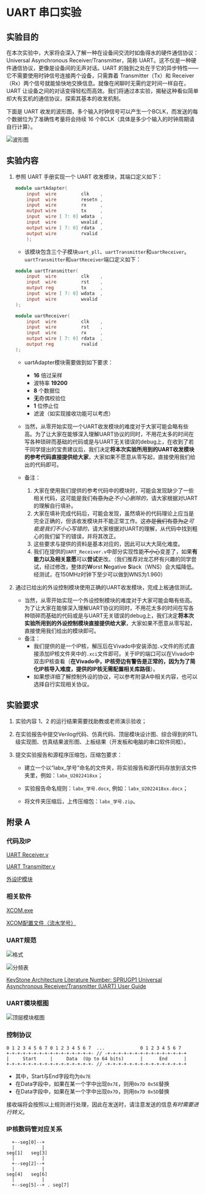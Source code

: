 # UART 串口实验

## 实验目的
在本次实验中，大家将会深入了解一种在设备间交流时如鱼得水的硬件通信协议：Universal Asynchronous Receiver/Transmitter，简称 UART。这不仅是一种硬件通信协议，更像是设备间的无声对话。UART 的独到之处在于它的异步特性——它不需要使用时钟信号连接两个设备，只需靠着 Transmitter（Tx）和 Receiver（Rx）两个信号就能愉快地交换信息。就像在闲聊时无需约定时间一样自在，UART 让设备之间的对话变得轻松而高效。我们将通过本实验，揭秘这种看似简单却大有玄机的通信协议，探索其基本的收发机制。

下面是 UART 收发的波形图，多个输入时钟信号可以产生一个BCLK，而发送的每个数据位为了准确性考量将会持续 16 个BCLK（具体是多少个输入的时钟周期请自行计算）。

![波形图](../pic.asset/uart_diag.png)

## 实验内容
1. 参照 UART 手册实现一个 UART 收发模块，其端口定义如下：
    ```verilog
    module uartAdapter(
        input  wire         clk    ,
        input  wire         resetn ,
        input  wire         rx     ,
        output wire         tx     ,
        input  wire [ 7: 0] wdata  ,
        input  wire         wvalid ,
        output wire [ 7: 0] rdata  ,
        output wire         rvalid
        );
    ```
    + 该模块包含三个子模块`uart_pll`、`uartTransmitter`和`uartReceiver`。`uartTransmitter`和`uartReceiver`端口定义如下：

    ```verilog
    module uartTransmitter(
        input  wire         clk    ,
        input  wire         rst    ,
        output reg          tx     ,
        input  wire [ 7: 0] wdata  ,
        input  wire         wvalid 
    );
    
    module uartReceiver(
        input  wire         clk    ,
        input  wire         rst    ,
        input  wire         rx     ,
        output wire [ 7: 0] rdata  ,
        output reg          rvalid
    );
    ```
    + uartAdapter模块需要做到如下要求：

      - **16** 倍过采样
      - 波特率 **19200**
      - **8** 个数据位
      - **无**奇偶校验位
      - **1** 位停止位
      - 滤波（如实现接收功能可以考虑）

    + 当然，从零开始实现一个UART收发模块的难度对于大家可能会略有些高。为了让大家在能够深入理解UART协议的同时，不用花太多的时间在写各种琐碎而基础的代码或是与UART无关错误的debug上，在收到了若干同学提出的宝贵建议后，我们决定**将本次实验所用到的UART收发模块的参考代码直接提供给大家**，大家如果不愿意从零写起，直接使用我们给出的代码即可。
    + 备注：
      1. 大家在使用我们提供的参考代码中的模块时，可能会发现缺少了一些相关代码，这可能是我们~~有意为之~~*不小心删除的*，请大家根据对UART的理解自行填补。
      2. 大家在填补完成代码后，可能会发现，虽然填补的代码理论上应当是完全正确的，但该收发模块并不能正常工作。这~~亦是我们有意为之~~*可能是我们不小心写错的*，请大家根据对UART的理解，从代码中找到粗心的我们留下的错误，并将其改正。
      3. 这些要求与提供的资料是基本对应的，因此可以大大简化难度。
      4. 我们在提供的`UART_Receiver.v`中部分实现性能~~不小心~~变差了，如果**有能力以及相关意愿**可以**尝试**更改。（我们推荐对龙芯杯有兴趣的同学尝试，经过修改，整体的**W**orst **N**egative **S**lack（WNS）会大幅降低。经测试，在150MHz时钟下至少可以做到WNS为1.960）
     

2. 通过已给出的外设控制模块使用正确的UART收发模块，完成上板通信测试。

    + 当然，从零开始实现一个外设控制模块的难度对于大家可能会略有些高。为了让大家在能够深入理解UART协议的同时，不用花太多的时间在写各种琐碎而基础的代码或是与UART无关错误的debug上，我们决定**将本次实验所用到的外设控制模块直接提供给大家**，大家如果不愿意从零写起，直接使用我们给出的模块即可。
    + 备注：
        + 我们提供的是一个IP核，解压后在Vivado中安装添加`.v`文件的形式直接添加IP核文件夹中的`.xci`文件即可。关于IP的端口可以在Vivado中双击IP核查看（**在Vivado中，IP核旁边有警告是正常的，因为为了简化IP核导入难度，提供的IP核无需配置相关库路径**）。
        + 如果想详细了解控制外设的协议，可以参考附录A中相关内容，也可以选择自行实现相关协议。

## 实验要求
1. 实验内容 1、2 的运行结果需要找助教或老师演示验收；

2. 在实验报告中提交Verilog代码、仿真代码、顶层模块设计图、综合得到的RTL级实现图、仿真结果波形图、上板结果（开发板和电脑的串口软件同框）。

3. 提交实验报告和源程序压缩包，压缩包要求：

	+ 建立一个以“labx_学号”命名的文件夹，将实验报告和源代码存放到该文件夹里，例如：`labx_U2022418xx`；

	+ 实验报告命名规则：`labx_学号.docx`, 例如：`labx_U2022418xx.docx`；

	+ 将文件夹压缩后，上传压缩包：`labx_学号.zip`。
  

  
## 附录 A

### 代码及IP
[UART Receiver.v](codes/uart/UART_Receiver.v ':ignore ')

[UART Transmitter.v](codes/uart/UART_Transmitter.v ':ignore ')

[外设IP模块](codes/uart/frameSeg_0_1.7z ':ignore ')

### 相关软件
[XCOM.exe](codes/uart/XCOM_V2.6.exe ':ignore ')

[XCOM配置文件（流水学号）](codes/uart/UART_TEST.ini ':ignore ') 

### UART规范
![格式](../pic.asset/uart_form.png)

![分频表](../pic.asset/uart_clk_divisor.png)

[KeyStone Architecture Literature Number: SPRUGP1 Universal Asynchronous Receiver/Transmitter (UART) User Guide](appendix/uart_doc.pdf ':ignore ')

### UART模块框图
![顶层模块框图](../pic.asset/uart.svg)

### 控制协议
```
0 1 2 3 4 5 6 7 0 1 2 3 4 5 6 7  ...             0 1 2 3 4 5 6 7
+-+-+-+-+-+-+-+-+-+-+-+-+-+-+-+- // -+-+-+-+-+-+-+-+-+-+-+-+-+-+-+
|     Start     |     Data  (Up to 64 bits)      |      End      |
+-+-+-+-+-+-+-+-+-+-+-+-+-+-+-+- // -+-+-+-+-+-+-+-+-+-+-+-+-+-+-+
```
- 其中，Start与End字段均为`0x7E`
- 在Data字段中，如果在某一个字中出现`0x7E`，则用`0x7D 0x5E`替换
- 在Data字段中，如果在某一个字中出现`0x7D`，则用`0x7D 0x5D`替换

接收端将会按照以上规则进行处理，因此在发送时，请注意发送的信息*有时需要进行转义*。

### IP核数码管对应关系
```
  +--seg[0]--+            
  |          |            
seg[1]   seg[3]         
  |          |            
  +--seg[2]--+            
  |          |            
seg[4]   seg[6]         
  |          |            
  +--seg[5]--+ . seg[7]  
```
